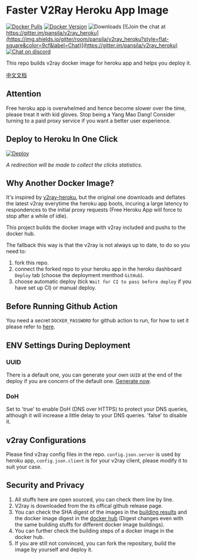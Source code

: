 # Faster V2Ray Heroku App Image
[![Docker Pulls](https://img.shields.io/docker/pulls/pansila/v2ray_heroku.svg?style=flat-square&label=Pulls&logo=docker&color=green)](https://hub.docker.com/r/pansila/v2ray_heroku)
[![Docker Version](https://img.shields.io/docker/v/pansila/v2ray_heroku?sort=date&style=flat-square&label=Version&logo=docker&color=blue)](https://hub.docker.com/r/pansila/v2ray_heroku)
![Downloads](https://img.shields.io/endpoint?url=https%3a%2f%2fstats.mideuu.tk%2fbadge)
[![Join the chat at https://gitter.im/pansila/v2ray_heroku](https://img.shields.io/gitter/room/pansila/v2ray_heroku?style=flat-square&color=9cf&label=Chat)](https://gitter.im/pansila/v2ray_heroku)
[![Chat on discord](https://img.shields.io/discord/852170555855732756?color=9cf&label=Discord&style=flat-square)](https://discord.gg/W7gwgsYZG5)

This repo builds v2ray docker image for heroku app and helps you deploy it.

[中文文档](https://github.com/pansila/v2ray_heroku/blob/main/README_ZH.md)

## Attention
Free heroku app is overwhelmed and hence become slower over the time, please treat it with kid gloves. Stop being a Yang Mao Dang! Consider turning to a paid proxy service if you want a better user experience.

## Deploy to Heroku In One Click
[![Deploy](https://www.herokucdn.com/deploy/button.png)](https://stats.mideuu.tk/?redirect=https%3A%2F%2Fdashboard.heroku.com/new?template=https%3A%2F%2Fgithub.com%2Fpansila%2Fv2ray_heroku)

*A redirection will be made to collect the clicks statistics.*

## Why Another Docker Image?
It's inspired by [v2ray-heroku](https://github.com/bclswl0827/v2ray-heroku), but the original one downloads and deflates the latest v2ray everytime the heroku app boots, incuring a large latency to respondences to the initial proxy requests (Free Heroku App will force to stop after a while of idle).

This project builds the docker image with v2ray included and pushs to the docker hub.

The fallback this way is that the v2ray is not always up to date, to do so you need to:
1. fork this repo.
2. connect the forked repo to your heroku app in the heroku dashboard `Deploy` tab (choose the deployment menthod `GitHub`).
3. choose automatic deploy (tick `Wait for CI to pass before deploy` if you have set up CI) or manual deploy.

## Before Running Github Action
You need a secret `DOCKER_PASSWORD` for github action to run, for how to set it please refer to [here](https://docs.github.com/cn/actions/reference/encrypted-secrets).

## ENV Settings During Deployment
### UUID
There is a default one, you can generate your own `UUID` at the end of the deploy if you are concern of the default one. [Generate now](https://www.uuidgenerator.net/version4).
### DoH
Set to 'true' to enable DoH (DNS over HTTPS) to protect your DNS queries, although it will increase a little delay to your DNS queries. 'false' to disable it.

## v2ray Configurations
Please find v2ray config files in the repo. `config.json.server` is used by heroku app, `config.json.client` is for your v2ray client, please modify it to suit your case.

## Security and Privacy
1. All stuffs here are open sourced, you can check them line by line.
2. V2ray is downloaded from the its offical github release page.
3. You can check the SHA digest of the images in the [building results](https://github.com/pansila/v2ray_heroku/actions) and the docker image digest in the [docker hub](https://hub.docker.com/r/pansila/v2ray_heroku/tags) (Digest changes even with the same building stuffs for different docker image buildings).
4. You can further check the building steps of a docker image in the docker hub.
5. If you are still not convinced, you can fork the repositary, build the image by yourself and deploy it.
